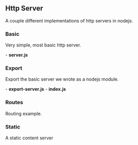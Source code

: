 Http Server
------------------
A couple different implementations of http servers in nodejs.


<h3>Basic</h3>
<p>Very simple, most basic http server.</p>
- <strong>server.js</strong>

<h3>Export</h3>
<p>Export the basic server we wrote as a nodejs module.</p>
- <strong>export-server.js</strong> 
- <strong>index.js</strong>

<h3>Routes</h3>
<p>Routing example.</p>

<h3>Static</h3>
<p>A static content server</p>
